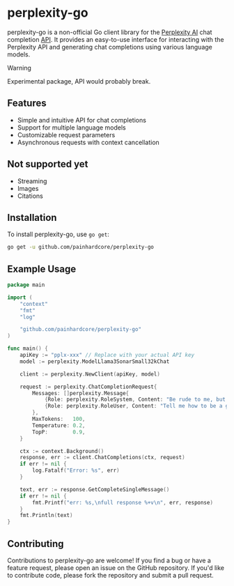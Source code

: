 # perplexity-go

perplexity-go is a non-official Go client library for the [Perplexity AI](https://www.perplexity.ai/) chat completion [API](https://docs.perplexity.ai/reference/post_chat_completions). It provides an easy-to-use interface for interacting with the Perplexity API and generating chat completions using various language models.

> [!WARNING]
> Experimental package, API would probably break.

## Features

- Simple and intuitive API for chat completions
- Support for multiple language models
- Customizable request parameters
- Asynchronous requests with context cancellation

## Not supported yet

- Streaming
- Images
- Citations

## Installation

To install perplexity-go, use `go get`:

```bash
go get -u github.com/painhardcore/perplexity-go
```

## Example Usage
```go
package main

import (
	"context"
	"fmt"
	"log"

	"github.com/painhardcore/perplexity-go"
)

func main() {
	apiKey := "pplx-xxx" // Replace with your actual API key
	model := perplexity.ModelLlama3SonarSmall32kChat

	client := perplexity.NewClient(apiKey, model)

	request := perplexity.ChatCompletionRequest{
		Messages: []perplexity.Message{
			{Role: perplexity.RoleSystem, Content: "Be rude to me, but respect me"},
			{Role: perplexity.RoleUser, Content: "Tell me how to be a good dev and solve all tickets in my sprints"},
		},
		MaxTokens:   100,
		Temperature: 0.2,
		TopP:        0.9,
	}

	ctx := context.Background()
	response, err := client.ChatCompletions(ctx, request)
	if err != nil {
		log.Fatalf("Error: %s", err)
	}

	text, err := response.GetCompleteSingleMessage()
	if err != nil {
		fmt.Printf("err: %s,\nfull response %+v\n", err, response)
	}
	fmt.Println(text)
}
```

## Contributing

Contributions to perplexity-go are welcome! If you find a bug or have a feature request, please open an issue on the GitHub repository. If you'd like to contribute code, please fork the repository and submit a pull request.
